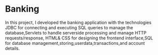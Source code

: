 # Banking
In this project, I developed the banking application with the technologies JDBC for connecting and executing SQL queries to manage the database,Servlets to handle serverside processing and manage HTTP  requests/response, HTML&amp; CSS for designing the frontend interface,SQL for database management,storing,userdata,transactions,and account details.
